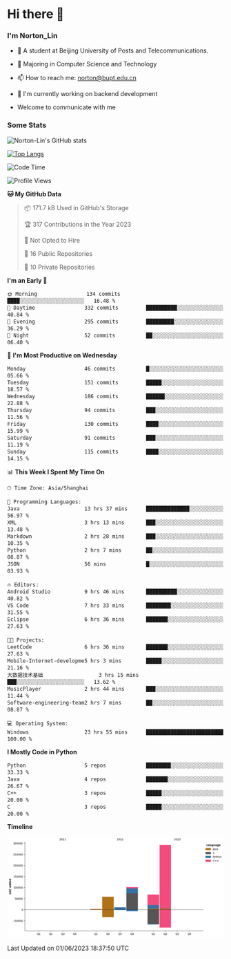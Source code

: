 
# Hi there 👋

### I'm Norton_Lin
- 🏫 A student at Beijing University of Posts and Telecommunications.
- 🌱 Majoring in Computer Science and Technology
- 📫 How to reach me: norton@bupt.edu.cn
- 🌱 I'm currently working on backend development

- Welcome to communicate with me

### Some Stats
![Norton-Lin's GitHub stats](https://github-readme-stats.vercel.app/api?username=Norton-Lin&count_private=true&show_icons=true&theme=radical)

[![Top Langs](https://github-readme-stats.vercel.app/api/top-langs/?username=Norton-Lin&langs_count=8&layout=compact)](https://github.com/Norton-Lin/github-readme-stats)

<!--START_SECTION:waka-->
![Code Time](http://img.shields.io/badge/Code%20Time-268%20hrs-blue)

![Profile Views](http://img.shields.io/badge/Profile%20Views-34-blue)

**🐱 My GitHub Data** 

> 📦 171.7 kB Used in GitHub's Storage 
 > 
> 🏆 317 Contributions in the Year 2023
 > 
> 🚫 Not Opted to Hire
 > 
> 📜 16 Public Repositories 
 > 
> 🔑 10 Private Repositories 
 > 
**I'm an Early 🐤** 

```text
🌞 Morning                134 commits         ████░░░░░░░░░░░░░░░░░░░░░   16.48 % 
🌆 Daytime                332 commits         ██████████░░░░░░░░░░░░░░░   40.84 % 
🌃 Evening                295 commits         █████████░░░░░░░░░░░░░░░░   36.29 % 
🌙 Night                  52 commits          ██░░░░░░░░░░░░░░░░░░░░░░░   06.40 % 
```
📅 **I'm Most Productive on Wednesday** 

```text
Monday                   46 commits          █░░░░░░░░░░░░░░░░░░░░░░░░   05.66 % 
Tuesday                  151 commits         █████░░░░░░░░░░░░░░░░░░░░   18.57 % 
Wednesday                186 commits         ██████░░░░░░░░░░░░░░░░░░░   22.88 % 
Thursday                 94 commits          ███░░░░░░░░░░░░░░░░░░░░░░   11.56 % 
Friday                   130 commits         ████░░░░░░░░░░░░░░░░░░░░░   15.99 % 
Saturday                 91 commits          ███░░░░░░░░░░░░░░░░░░░░░░   11.19 % 
Sunday                   115 commits         ████░░░░░░░░░░░░░░░░░░░░░   14.15 % 
```


📊 **This Week I Spent My Time On** 

```text
🕑︎ Time Zone: Asia/Shanghai

💬 Programming Languages: 
Java                     13 hrs 37 mins      ██████████████░░░░░░░░░░░   56.97 % 
XML                      3 hrs 13 mins       ███░░░░░░░░░░░░░░░░░░░░░░   13.48 % 
Markdown                 2 hrs 28 mins       ███░░░░░░░░░░░░░░░░░░░░░░   10.35 % 
Python                   2 hrs 7 mins        ██░░░░░░░░░░░░░░░░░░░░░░░   08.87 % 
JSON                     56 mins             █░░░░░░░░░░░░░░░░░░░░░░░░   03.93 % 

🔥 Editors: 
Android Studio           9 hrs 46 mins       ██████████░░░░░░░░░░░░░░░   40.82 % 
VS Code                  7 hrs 33 mins       ████████░░░░░░░░░░░░░░░░░   31.55 % 
Eclipse                  6 hrs 36 mins       ███████░░░░░░░░░░░░░░░░░░   27.63 % 

🐱‍💻 Projects: 
LeetCode                 6 hrs 36 mins       ███████░░░░░░░░░░░░░░░░░░   27.63 % 
Mobile-Internet-developme5 hrs 3 mins        █████░░░░░░░░░░░░░░░░░░░░   21.16 % 
大数据技术基础                  3 hrs 15 mins       ███░░░░░░░░░░░░░░░░░░░░░░   13.62 % 
MusicPlayer              2 hrs 44 mins       ███░░░░░░░░░░░░░░░░░░░░░░   11.44 % 
Software-engineering-team2 hrs 7 mins        ██░░░░░░░░░░░░░░░░░░░░░░░   08.87 % 

💻 Operating System: 
Windows                  23 hrs 55 mins      █████████████████████████   100.00 % 
```

**I Mostly Code in Python** 

```text
Python                   5 repos             ████████░░░░░░░░░░░░░░░░░   33.33 % 
Java                     4 repos             ███████░░░░░░░░░░░░░░░░░░   26.67 % 
C++                      3 repos             █████░░░░░░░░░░░░░░░░░░░░   20.00 % 
C                        3 repos             █████░░░░░░░░░░░░░░░░░░░░   20.00 % 
```



**Timeline**

![Lines of Code chart](https://raw.githubusercontent.com/Norton-Lin/Norton-Lin/main/assets/bar_graph.png)


 Last Updated on 01/06/2023 18:37:50 UTC
<!--END_SECTION:waka-->
